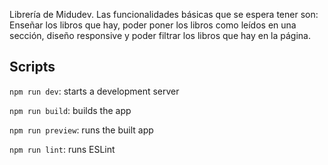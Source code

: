 Librería de Midudev. Las funcionalidades básicas que se espera tener son: Enseñar los libros que hay, poder poner los libros como leídos en una sección, diseño responsive y poder filtrar los libros que hay en la página.

## Scripts

`npm run dev`: starts a development server

`npm run build`: builds the app

`npm run preview`: runs the built app

`npm run lint`: runs ESLint
